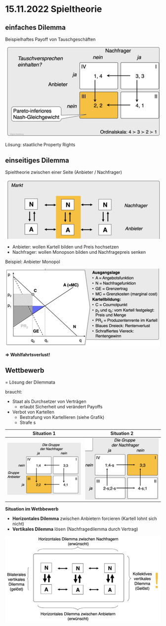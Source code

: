 # 15.11.2022 Spieltheorie

## einfaches Dilemma

Beispielhaftes Payoff von Tauschgeschäften

![img](../images/2022-11-15_15-08-02.jpg)

Lösung: staatliche Property Rights

## einseitiges Dilemma

Spieltheorie zwischen einer Seite (Anbieter / Nachfrager)

![img](../images/2022-11-15_15-09-49.jpg)

- Anbieter: wollen Kartell bilden und Preis hochsetzen
- Nachfrager: wollen Monopson bilden und Nachfragepreis senken

Beispiel: Anbieter Monopol

![img](../images/2022-11-15_15-12-58.jpg)

**=> Wohlfahrtsverlust!**



## Wettbewerb

= Lösung der Dilemmata

braucht:

- Staat als Durchsetzer von Verträgen
    - erlaubt Sicherheit und verändert Payoffs
- Verbot von Kartellen
    - Bestrafung von Kartellieren (siehe Grafik)
    - Strafe s

| Situation 1                               | Situation 2                               |
| ----------------------------------------- | ----------------------------------------- |
| ![img](../images/2022-11-15_15-15-36.jpg) | ![img](../images/2022-11-15_15-16-18.jpg) |

**Situation im Wetbbewerb**

- **Horizontales Dilemma** zwischen Anbietern forcieren (Kartell lohnt sich nicht)
- **Vertikales Dilemma** lösen (Nachfragedilemma durch Vertrag)

![img](../images/2022-11-15_15-18-05.jpg)